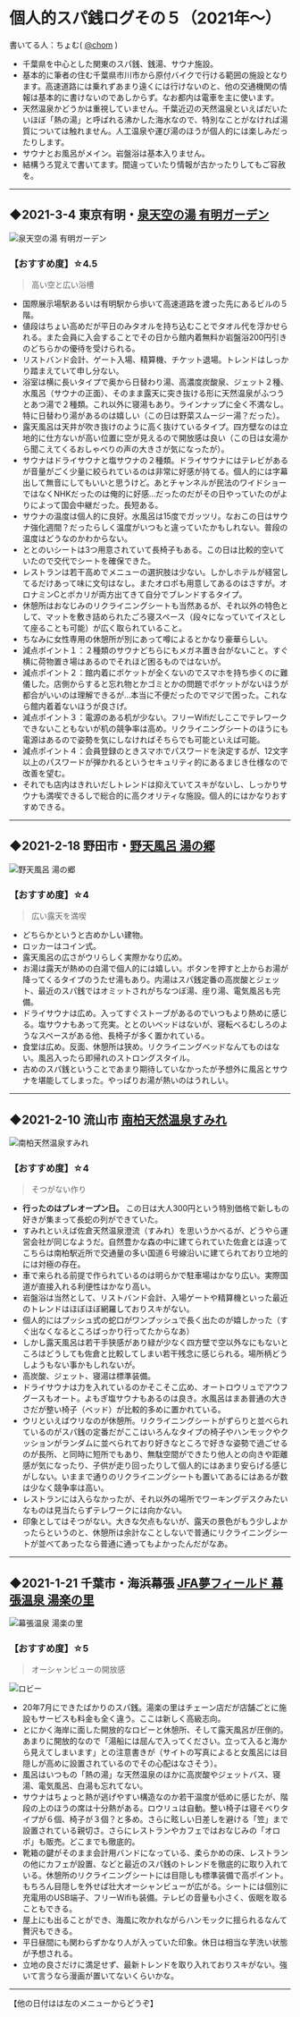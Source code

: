 # 個人的スパ銭ログその５（2021年～）

書いてる人：ちょむ( [@chom](https://twitter.com/chom) )

- 千葉県を中心とした関東のスパ銭、銭湯、サウナ施設。
- 基本的に筆者の住む千葉県市川市から原付バイクで行ける範囲の施設となります。高速道路には乗れずあまり遠くには行けないのと、他の交通機関の情報は基本的に書けないのであしからず。なお都内は電車を主に使います。
- 天然温泉かどうかは重視していません。千葉近辺の天然温泉といえばだいたいほぼ「熱の湯」と呼ばれる沸かした海水なので、特別なことがなければ湯質については触れません。人工温泉や運び湯のほうが個人的には楽しみだったりします。
- サウナとお風呂がメイン。岩盤浴は基本入りません。
- 結構うろ覚えで書いてます。間違っていたり情報が古かったりしてもご容赦を。

---

## ◆2021-3-4 東京有明・[泉天空の湯 有明ガーデン](https://www.shopping-sumitomo-rd.com/ariake/spa-izumi/)

![泉天空の湯 有明ガーデン](https://pbs.twimg.com/media/EvpEZ-TXUAQke7j.jpg:small)

### 【おすすめ度】☆4.5

> 高い空と広い浴槽

- 国際展示場駅あるいは有明駅から歩いて高速道路を渡った先にあるビルの５階。
- 値段はちょい高めだが平日のみタオルを持ち込むことでタオル代を浮かせられる。また会員に入会することでその日から館内着無料か岩盤浴200円引きのどちらかの優待を受けられる。
- リストバンド会計、ゲート入場、精算機、チケット退場。トレンドはしっかり踏まえていて申し分ない。
- 浴室は横に長いタイプで奥から日替わり湯、高濃度炭酸泉、ジェット２種、水風呂（サウナの正面）、そのまま露天に突き抜ける形に天然温泉がふつうとあつ湯で２種類。これ以外に寝湯もあり。ラインナップに全く不満なし。特に日替わり湯があるのは嬉しい（この日は野菜スムージー湯？だった）。
- 露天風呂は天井が吹き抜けのように高く抜けているタイプ。四方壁なのは立地的に仕方ないが高い位置に空が見えるので開放感は良い（この日は女湯から聞こえてくるおしゃべりの声の大きさが気になったが）。
- サウナはドライサウナと塩サウナの２種類。ドライサウナにはテレビがあるが音量がごく少量に絞られているのは非常に好感が持てる。個人的には字幕出して無音にしてもいいと思うけど。あとチャンネルが民法のワイドショーではなくNHKだったのは俺的に好感…だったのだがその日やっていたのがよりによって国会中継だった。長短ある。
- サウナの温度は個人的に良好。水風呂は15度でガッツリ。なおこの日はサウナ強化週間？だったらしく温度がいつもと違っていたかもしれない。普段の温度はどうなのかわからない。
- ととのいシートは3つ用意されていて長椅子もある。この日は比較的空いていたので交代でシートを確保できた。
- レストランは若干高めでメニューの選択肢は少ない。しかしホテルが経営してるだけあって味に文句はなし。またオロポも用意してあるのはさすが。オロナミンCとポカリが両方出てきて自分でブレンドするタイプ。
- 休憩所はおなじみのリクライニングシートも当然あるが、それ以外の特色として、マットを敷き詰められたごろ寝スペース（段々になっていてイスとして座ることも可能）が広く取られていること。
- ちなみに女性専用の休憩所が別にあって噂によるとかなり豪華らしい。
- 減点ポイント１：２種類のサウナどちらにもメガネ置き台がないこと。すぐ横に荷物置き場はあるのでそれほど困るものではないが。
- 減点ポイント２：館内着にポケットが全くないのでスマホを持ち歩くのに難儀した。店側からすると忘れ物とかゴミとかの問題でポケットがないほうが都合がいいのは理解できるが…本当に不便だったのでマジで困った。これなら館内着着ないほうが良さげ。
- 減点ポイント３：電源のある机が少ない。フリーWifiだしここでテレワークできないこともないが机の競争率は高め。リクライニングシートのほうにも電源はあるので姿勢を気にしなければそちらでも可能といえば可能。
- 減点ポイント４：会員登録のときスマホでパスワードを決定するが、12文字以上のパスワードが弾かれるというセキュリティ的にあるまじき仕様なので改善を望む。
- それでも店内はきれいだしトレンドは抑えていてスキがないし、しっかりサウナも満喫できるしで総合的に高クオリティな施設。個人的にはかなりおすすめできる。

---

## ◆2021-2-18 野田市・[野天風呂 湯の郷](http://www.yuno310.com/)

![野天風呂 湯の郷](https://pbs.twimg.com/media/EufjaXTVEAMg3Nn.jpg:small)

### 【おすすめ度】☆4

> 広い露天を満喫

- どちらかというと古めかしい建物。
- ロッカーはコイン式。
- 露天風呂の広さがウリらしく実際かなり広め。
- お湯は露天が熱めの白湯で個人的には嬉しい。ボタンを押すと上からお湯が降ってくるタイプのうたせ湯もあり。内湯はスパ銭定番の高炭酸とジェット、最近のスパ銭ではオミットされがちなつぼ湯、座り湯、電気風呂も完備。
- ドライサウナは広め。入ってすぐストーブがあるのでいつもより熱めに感じる。塩サウナもあって充実。ととのいベッドはないが、寝転べるむしろのようなスペースがある他、長椅子が多く置かれている。
- 食堂は広め。反面、休憩所は狭め。リクライニングベッドなんてものはない。風呂入ったら即帰れのストロングスタイル。
- 古めのスパ銭ということであまり期待していなかったが予想外に風呂とサウナを堪能してしまった。やっぱりお湯が熱いのはうれしい。

---

## ◆2021-2-10 流山市 [南柏天然温泉すみれ](https://minamikashiwa-sumire.com/)

![南柏天然温泉すみれ](https://pbs.twimg.com/media/Et2A6N1VkAISZ8F.jpg:small)

### 【おすすめ度】☆4

> そつがない作り

- **行ったのはプレオープン日。** この日は大人300円という特別価格で新しもの好きが集まって長蛇の列ができていた。
- すみれといえば佐倉天然温泉澄流（すみれ）を思いうかべるが、どうやら運営会社が同じなようだ。自然豊かな森の中に建てられていた佐倉とは違ってこちらは南柏駅近所で交通量の多い国道６号線沿いに建てられており立地的には対極の存在。
- 車で来られる前提で作られているのは明らかで駐車場はかなり広い。実際国道が直接入れる利便性はかなり高い。
- 岩盤浴は当然として、リストバンド会計、入場ゲートや精算機といった最近のトレンドはほぼほぼ網羅しておりスキがない。
- 個人的にはプッシュ式の蛇口がワンプッシュで長く出たのが嬉しかった（すぐ出なくなるところばっかり行ってたからなあ）
- しかし露天風呂は若干手狭感があり緑が少なく四方壁で空以外なにもないところはどうしても佐倉と比較してしまい若干残念に感じられる。場所柄どうしようもない事かもしれないが。
- 高炭酸、ジェット、寝湯は標準装備。
- ドライサウナは力を入れているのかそこそこ広め、オートロウリュでアウフグースもオート。よもぎ塩サウナもあるのは良き。水風呂はまあ普通の大きさだが整い椅子（ベッド）が比較的多めに置かれている。
- ウリといえばウリなのが休憩所。リクライニングシートがずらりと並べられているのがスパ銭の定番だがここはいろんなタイプの椅子やハンモックやクッションがランダムに並べられており好きなところで好きな姿勢で過ごせるのが長所、と同時に短所でもあり、無駄空間ができたり他人との向きや距離感が気になったり、子供が走り回ったりして個人的にはあまり安らげる感じがしない。いままで通りのリクライニングシートも置いてあるにはあるが数は少なく競争率は高い。
- レストランには入らなかったが、それ以外の場所でワーキングデスクみたいなものは見当たらずテレワークには向かない。
- 印象としてはそつがない。大きな欠点もないが、露天の景色がもう少しよかったらというのと、休憩所は余計なことしないで普通にリクライニングシートが並べてあったなら普通に通ってもよかったんだがなあ。

---

## ◆2021-1-21 千葉市・海浜幕張 [JFA夢フィールド 幕張温泉 湯楽の里](https://www.yurakirari.com/makuhari/)

![幕張温泉 湯楽の里](https://pbs.twimg.com/media/EsN5fTDUYAEgB2A.jpg:small)

### 【おすすめ度】☆5

> オーシャンビューの開放感

![ロビー](https://pbs.twimg.com/media/EsN6SnxVkAAAtE1.jpg:small)

- 20年7月にできたばかりのスパ銭。湯楽の里はチェーン店だが店舗ごとに施設もサービスも料金も全く違う。ここは新しく高級志向。
- とにかく海岸に面した開放的なロビーと休憩所、そして露天風呂が圧倒的。あまりに開放的なので「湯船には屈んで入ってください。立って入ると海から見えてしまいます」との注意書きが（サイトの写真によると女風呂には目隠しが高めに設置されているのでその心配はなさそう）。
- 風呂はいつもの「熱の湯」な天然温泉のほかに高炭酸やジェットバス、寝湯、電気風呂、白湯も忘れてない。
- サウナはちょっと熱が逃げやすい構造なのか若干温度が低めに感じたが、階段の上のほうの席は十分熱がある。ロウリュは自動。整い椅子は寝そべりタイプが６個、椅子が３個？と多め。さらに眩しい日差しを避ける「笠」まで設置されている親切さ。さらにレストランやカフェではおなじみの「オロポ」も販売。どこまでも徹底的。
- 靴箱の鍵がそのまま会計用バンドになっている、柔らかめの床、レストランの他にカフェが設置、などと最近のスパ銭のトレンドを徹底的に取り入れている。休憩所のリクライニングシートには目隠しも標準装備で高ポイント。もちろん目隠しを外せば壮大オーシャンビューが広がる。シートには個別に充電用のUSB端子、フリーWifiも装備。テレビの音量も小さく、仮眠を取ることもできる。
- 屋上にも出ることができ、海風に吹かれながらハンモックに揺られるなんて贅沢もできる。
- 平日昼間にも関わらずかなり人が入っていた印象。休日は相当な芋洗い状態が予想される。
- 立地の良さだけに満足せず、最新トレンドを取り入れておりスキがない。強いて言うなら漫画が置いてないくらいかな。

---

【他の日付はは左のメニューからどうぞ】
